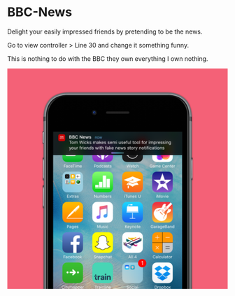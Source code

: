 # BBC-News

Delight your easily impressed friends by pretending to be the news.

Go to view controller > Line 30 and change it something funny. 

This is nothing to do with the BBC they own everything I own nothing.

![alt tag](https://github.com/tdwcks/BBC-News/blob/master/BBC%20News.png)
